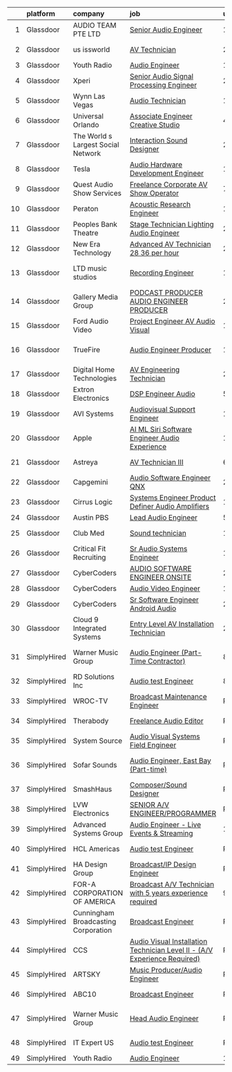 

|    | platform    | company                             | job                                                                                                                                                                                                                                                                                                                                                                                                                                                                                                                                                                                                                                                                                                                                                                                                                                                                                                                                                                                                                                                                                                                                                                                                                                                                                                                                                                                                                                                                                                                            | update_time   | location                  |
|---:|:------------|:------------------------------------|:-------------------------------------------------------------------------------------------------------------------------------------------------------------------------------------------------------------------------------------------------------------------------------------------------------------------------------------------------------------------------------------------------------------------------------------------------------------------------------------------------------------------------------------------------------------------------------------------------------------------------------------------------------------------------------------------------------------------------------------------------------------------------------------------------------------------------------------------------------------------------------------------------------------------------------------------------------------------------------------------------------------------------------------------------------------------------------------------------------------------------------------------------------------------------------------------------------------------------------------------------------------------------------------------------------------------------------------------------------------------------------------------------------------------------------------------------------------------------------------------------------------------------------|:--------------|:--------------------------|
|  1 | Glassdoor   | AUDIO TEAM PTE  LTD                 | [Senior Audio Engineer](https://www.glassdoor.com/partner/jobListing.htm?pos=121&ao=1136043&s=58&guid=0000018123342f47a5de1d0d47a2de72&src=GD_JOB_AD&t=SR&vt=w&cs=1_1cbb6cc7&cb=1654153031832&jobListingId=1007905028739&jrtk=3-0-1g4hj8br8r0h4801-1g4hj8brm2hse000-d1b8b679ad8cc3c0-)                                                                                                                                                                                                                                                                                                                                                                                                                                                                                                                                                                                                                                                                                                                                                                                                                                                                                                                                                                                                                                                                                                                                                                                                                                         | 1d            | Marina, CA                |
|  2 | Glassdoor   | us issworld                         | [AV Technician](https://www.glassdoor.com/partner/jobListing.htm?pos=122&ao=1136043&s=58&guid=0000018123342f47a5de1d0d47a2de72&src=GD_JOB_AD&t=SR&vt=w&cs=1_480522b7&cb=1654153031832&jobListingId=1007910486685&jrtk=3-0-1g4hj8br8r0h4801-1g4hj8brm2hse000-0961f508603395a5-)                                                                                                                                                                                                                                                                                                                                                                                                                                                                                                                                                                                                                                                                                                                                                                                                                                                                                                                                                                                                                                                                                                                                                                                                                                                 | 24h           | Indianapolis, IN          |
|  3 | Glassdoor   | Youth Radio                         | [Audio Engineer](https://www.glassdoor.com/partner/jobListing.htm?pos=117&ao=1136043&s=58&guid=0000018123342f47a5de1d0d47a2de72&src=GD_JOB_AD&t=SR&vt=w&cs=1_7b18874f&cb=1654153031831&jobListingId=1007880918028&jrtk=3-0-1g4hj8br8r0h4801-1g4hj8brm2hse000-e9ff23478aabf078-)                                                                                                                                                                                                                                                                                                                                                                                                                                                                                                                                                                                                                                                                                                                                                                                                                                                                                                                                                                                                                                                                                                                                                                                                                                                | 12d           | Remote                    |
|  4 | Glassdoor   | Xperi                               | [Senior Audio Signal Processing Engineer](https://www.glassdoor.com/partner/jobListing.htm?pos=118&ao=1136043&s=58&guid=0000018123342f47a5de1d0d47a2de72&src=GD_JOB_AD&t=SR&vt=w&cs=1_bdcd3de1&cb=1654153031831&jobListingId=1007910119959&jrtk=3-0-1g4hj8br8r0h4801-1g4hj8brm2hse000-733681d2535cc6b9-)                                                                                                                                                                                                                                                                                                                                                                                                                                                                                                                                                                                                                                                                                                                                                                                                                                                                                                                                                                                                                                                                                                                                                                                                                       | 24h           | Remote                    |
|  5 | Glassdoor   | Wynn Las Vegas                      | [Audio Technician](https://www.glassdoor.com/partner/jobListing.htm?pos=120&ao=1136043&s=58&guid=0000018123342f47a5de1d0d47a2de72&src=GD_JOB_AD&t=SR&vt=w&cs=1_9315526f&cb=1654153031832&jobListingId=1007907477724&jrtk=3-0-1g4hj8br8r0h4801-1g4hj8brm2hse000-25378e207cb76b10-)                                                                                                                                                                                                                                                                                                                                                                                                                                                                                                                                                                                                                                                                                                                                                                                                                                                                                                                                                                                                                                                                                                                                                                                                                                              | 1d            | Las Vegas, NV             |
|  6 | Glassdoor   | Universal Orlando                   | [Associate Engineer   Creative Studio](https://www.glassdoor.com/partner/jobListing.htm?pos=106&ao=1110586&s=58&guid=0000018123342f47a5de1d0d47a2de72&src=GD_JOB_AD&t=SR&vt=w&cs=1_66bdfb32&cb=1654153031830&jobListingId=1007899977699&cpc=FDA93C03AE7AED37&jrtk=3-0-1g4hj8br8r0h4801-1g4hj8brm2hse000-9386fe147e562ac0--6NYlbfkN0A8dBNt2Xi2s2VyZMdbOlonzlm4bxv48OGaZczYzhjJpiI6hl9onzam_9bPu8THeLHS33lgPoROiyCr0sLvkOo2_zIfEMQs3_bzZAVJ2caXUagWSAbvpD1i5gINFSWYLh2LbIK_4Ta77BE703muU_DhBKIUFNm_tZjH0-JIngZpflDTz4B7SS6ptZ_2OWPLIeDz2DTQxsFjYSJr3VV1b0Xk6EDK3hHfpysKT84sSgTXV1wNyzJN3cKd5MDvyPDzqt9gwNtPEM2hBgUPgRTInpn6IPWCkUB933raWhUx8nivZRFVLlhLTcc780hf2G48spGRP9c9D3JmgABPCbWbDzbhom1AtkZXV3CfgJ1AzLw-Tvz66ifQfygnWDwvBnVg22D1lJyj58zXjrV-iCyvQw1sIb7lSg2OgVIq4FFV3_53bKYH6Rhi9eBCS0hgYJ7NHvax25KULRfSDV9CfSyXtgviHwJ5OAgSNrs0Q5Cm-l-5ZKhQ90Q8rs_-7bas2YFny-AggEFjyXk6cjTuSOyFRBgFZxb4K2iaQ5dWtVPP1zecBpy78Er5Vs01km-9KVyGs84yB0ZIn2rw10NkuDep_K21lT65orFwyL1h5SUbTC2r9rdsjQiNLbCk1wLGz8wYufD3Ch0zxYDyQPYkDCNdjI6_V9rtrrchjhe0SKF_PboD9Yj-EmTu7JdjGeU8G3o9FSrToPEevClafxDa6QfG_NCoR9rjwoSZKkpGGLO1UtEFLaNaYZnrTuCuAzNe4Z_h81MQUA_-DbxXmpT4Bd9DV8kdqLIjz-ty5cSIr-6VnE8qn6M3pee3PGEZud9jFd6dN6awq0f-V8R9yYxjR8B3WufaqUyYLmDa8FNzKwPmxSfP0Pwb4x4OjnmRCLyHag5akY47G-vJW8yoH5IL-x10nwruZduIpem1b8vHfKm07kFg-idsz93o9VS7CMuE_B4sEbwrNAQxjEt-lXWQGQYYCsXZR35JCrai8CFdBdyMUmDIFB4zJJhHHAaZ-ovL25Fj87q4HpnmGxLCkkivZxPffyQImi-oUMksFQD1MWWU3xR6n1We8iZqozQarQ7ZsSwUL8ROLEbJcyrjHzyJ-R-RKKTTLPNWk_1d_5WdMYE-U3BnHtIFlEs_BRtj)     | 4d            | Orlando, FL               |
|  7 | Glassdoor   | The World s Largest Social Network  | [Interaction Sound Designer](https://www.glassdoor.com/partner/jobListing.htm?pos=112&ao=1110586&s=58&guid=0000018123342f47a5de1d0d47a2de72&src=GD_JOB_AD&t=SR&vt=w&ea=1&cs=1_1b7e9495&cb=1654153031831&jobListingId=1007911529151&cpc=56C4EA4A1A191A49&jrtk=3-0-1g4hj8br8r0h4801-1g4hj8brm2hse000-a5b61b551e7436af--6NYlbfkN0DSgjPPcnEdvoK3uuxfISLALE6pB1FR7YSHOr_tSg5_QGIhoz_2VqUepdcKLBLI_zQkzuRes7H2uQreRh1cPeDxbF_-fQoq7-bmV5-D5kaLTblpuV-yaJWDVTkMpSEpND-VRvUqaMisZ2me1OStFLCPAWUobTqimA5zjhky-4GdgwNzNGjjS4on2e9-e15oj42jSd13XaCfGokaWIjhfM20tu3QpsEcGzqDUgdh8ByOKL01CLzllDcy9aO4ybgCiEwpsLge2iXSgCWxihUts97DEKwSbmaEmp98V0NAimAfQ0MEZoQcnWfC1tKQdNKkRqbtuD-qbZddUA3kotILqV-drcz262aBcjVu6nCoYHVOgXABkU6_rTn8Wvuz4QrzNTX08tz8IsaiPh8G6G92D7hJgJfuommYDKV5pujZT0r-oRhPOIbpAfZdIe11s8-91Yo4I2RB15DlYNALr5NjWCjA2WKgvEw9sqDQSd0n_jP2flovAZI2cw23uFmo0eBWTs9HqqxTIrN-v_P1A-rQzJseaPuJTn4AP0dZJ5nVUjWdbGSsy6NjuLBQgCrV6Ea28qQi1DTXDiZTpf1Xj7dNjaGNoA10RCdSA-0%3D)                                                                                                                                                                                                                                                                                                                                                                                                                                                                                                                                                            | 24h           | New York, NY              |
|  8 | Glassdoor   | Tesla                               | [Audio Hardware Development Engineer](https://www.glassdoor.com/partner/jobListing.htm?pos=127&ao=1136043&s=58&guid=0000018123342f47a5de1d0d47a2de72&src=GD_JOB_AD&t=SR&vt=w&cs=1_6c6411d0&cb=1654153031832&jobListingId=1007877110925&jrtk=3-0-1g4hj8br8r0h4801-1g4hj8brm2hse000-a2ab6bac043f3371-)                                                                                                                                                                                                                                                                                                                                                                                                                                                                                                                                                                                                                                                                                                                                                                                                                                                                                                                                                                                                                                                                                                                                                                                                                           | 13d           | Palo Alto, CA             |
|  9 | Glassdoor   | Quest Audio Show Services           | [Freelance Corporate AV Show Operator](https://www.glassdoor.com/partner/jobListing.htm?pos=129&ao=1136043&s=58&guid=0000018123342f47a5de1d0d47a2de72&src=GD_JOB_AD&t=SR&vt=w&ea=1&cs=1_a699ea95&cb=1654153031832&jobListingId=1007892530774&jrtk=3-0-1g4hj8br8r0h4801-1g4hj8brm2hse000-17f48b637dbf48b5-)                                                                                                                                                                                                                                                                                                                                                                                                                                                                                                                                                                                                                                                                                                                                                                                                                                                                                                                                                                                                                                                                                                                                                                                                                     | 7d            | Orlando, FL               |
| 10 | Glassdoor   | Peraton                             | [Acoustic Research Engineer](https://www.glassdoor.com/partner/jobListing.htm?pos=108&ao=1110586&s=58&guid=0000018123342f47a5de1d0d47a2de72&src=GD_JOB_AD&t=SR&vt=w&cs=1_6832f8d7&cb=1654153031830&jobListingId=1007881751566&cpc=26740BCDE5E48596&jrtk=3-0-1g4hj8br8r0h4801-1g4hj8brm2hse000-93640ea085761e70--6NYlbfkN0Cx7R8OmodZU4Ze4hnUhR0Myw3_voyDLMHXumN7ynSuTrXceT3foN28OOGtcbbQ_76zhqZyhYa7pEo0kT6JqjNGp6JbtTZaTLKCZwEZBTZGKWDdcNR5l-5PjngxXsxD8sh-oB1L3-fgx6lyvxyTPj_jdTdz-0hS-KZWQFmb0luZhDDk_Ug42qWguytJ_30k9PnCAUfKyWXGa38vkoB4OZMWamd8RNG8B3gVMG5MsiLc5Ih3KwJAgwpVLia2NT3I7A294LjzTmX54qR9Thae-4QIFiqPTlQmgHduHL3Cr42fdek5DOYo0DxTwK5jZG0mlWQswYX1zfaBBDHkulKDX6ZIGe1rUfWKoiQEixzEdFBva6Lle6ixqLrEDZyFTNjzlei9IHw19XTK0uGpnDNfipE4FTuOqsLgdLVyj0k6ANzwPpsdp09CDAwuNRU0GpEEgp8isIz3mzJqob98LXnxlYjQBlfrvNDB_3j03GFPa5ub_rAKoziGIBaN8VDVpjQ1ypCl_yJcD5wmMo5ltlmwWDpqVxwXifQ71eqOU7bf3WA3vqgTBwNIVQ61Tf_Ml5p272q7EZv0ulPSyFFEbGuSlM5ZUHAuu4lnQMRTcmV5cn4vHwMqhMn6AR9x0rNM8a06A7KbmP-WmiSAxus5UwfLA_JsIkeTlpF5jiIFNYT6J-FCmUJW9DrBlx9RFPuQ6DlZPA7LPnnVBzrgWKL43WEiIZiHIajoGOVndwvZk2XMbrzfWPKKZuYpNIzBlXxSXzQe41PXbYWym7ogelRj6NbuKMof9AUhays187W1ZLvpEXNyjPJWOuQTDWoanWClCwbrCUesQrp6xhEV81rZW97lkW8KuJK2wygXIbfF4wKZxK32ogCu494xfDPWSemQbv-ZvZqpdS4vdQzzVtFmVfqlPEX8WI8bh7cnr6IwSeMpYyA7Zf8UCk6ElwsXhy7mvkY9wDm9aIMq5JHlJfz4YpXwkXo0Zen6B3D5NYXAuiDirEolnCX3RWAzFH_8q6NrQU6dwGc-89hrQTw4wyXrytydIrs3iIyvKy4WBd2Vv7kbzdFXztWvIfEAQNE4jzS3-l6irNyZN_X9du_sUuYsm0gDO9zrGiy6DZ3mMwkGaTFa3812Hg94EPE-UbBmlulV3VJqFdA%3D) | 11d           | Bethesda, MD              |
| 11 | Glassdoor   | Peoples Bank Theatre                | [Stage Technician  Lighting Audio Engineer ](https://www.glassdoor.com/partner/jobListing.htm?pos=101&ao=1110586&s=58&guid=0000018123342f47a5de1d0d47a2de72&src=GD_JOB_AD&t=SR&vt=w&ea=1&cs=1_7e7bded6&cb=1654153031829&jobListingId=1007910447662&cpc=4A4F3732B778070B&jrtk=3-0-1g4hj8br8r0h4801-1g4hj8brm2hse000-ce1fd52e53dde5df--6NYlbfkN0DWtRa9NJfjQIs4MWRRqD4F41esfMsK79cV24t80VXfzWoIWo7wDhVm03cR3YcVy58OIkeb87xLgDgaNaG-FnNwuYNsGloxce9L3G08gscyUOa5y3PI-YG7Caf2tMeqWLROJIqO50256oeTdwcAtd4xGraUwv3_S581zTmTcRQFZNeNJShgtod0nlwk_w4jzU6y3_0TfYWKa3xM4rsYj-SeM-U6zALd7BUpa6TuKe8syjjA2oRxEW9G4IVZ0Fa475PiiVwEgkDGsHhxsR7oENIQ41Yq8sYRS9zmpaXM0mt3ZgJiiVfz3hkqKdYJbsLxwWTkLGdf8tbtyHDN6aKTFx229A1tchGGAS4OYlFwT30mn_E4qo9tRmcjXXlsT8wd6YRwtQhD-VQnVO2CU2cyKTVZAkD1_h3obY6ShArS7WIE3Xtu2dOx1LzXWWSgf9J29l3NdsK1l85y1G-2ZIuglshrhnieP4Q-_rAavo1cqkp0BrcGy-3eqgKv4uCbJcmSViVd-fgNe01tOA%3D%3D)                                                                                                                                                                                                                                                                                                                                                                                                                                                                                                                                                                                                                              | 24h           | Marietta, OH              |
| 12 | Glassdoor   | New Era Technology                  | [Advanced AV Technician  28    36 per hour](https://www.glassdoor.com/partner/jobListing.htm?pos=111&ao=1110586&s=58&guid=0000018123342f47a5de1d0d47a2de72&src=GD_JOB_AD&t=SR&vt=w&cs=1_afda43f3&cb=1654153031831&jobListingId=1007910083783&cpc=FB7E4A1762AE5BEC&jrtk=3-0-1g4hj8br8r0h4801-1g4hj8brm2hse000-e3b1339727ad8a11--6NYlbfkN0AfJG_xRG53mg9dqGX-4VxTWJDceace7w4jwCqXHg4RLhP8YKpBAAOY2lKQH1t5-vA5Om3L_GszT-gnT9238GFgNillHBudaSMZA6jaw_4Odvj5KS3b3vHXaFYh1GDbAkgTtQBuswef2KiGvRXhOPA3xSraVK4p19T-P69bmlT_D-AQ93QDHIqNo21SEy0FlvHufJhc1l97lM7iT4gwCjlm-VogG7fNEPxXpjNUNdNkcS4NcApVqS6ssZztNaRaB57B8wYFC_mdK0tQdPKgrMjEN37YAMTMEIaYtVmufa4l4U6yKHceA_QBuqxoXZkVVtEHTT5w9BCoHfD7T3Td0QFJ9w5J2i_gMc53PRKGF0hazz7RgsHR5S6rx4z6FH76XXa1iVXwnf1eoh51OcRyiGkFO-LWkKoe0zqSasT4gx0YxzSlz-BMg__-_qSKncd_Lgx9-aGJid89oUrKV8MNRxFeoPrgn16dz_c%3D)                                                                                                                                                                                                                                                                                                                                                                                                                                                                                                                                                                                                                                                                                  | 24h           | Indianapolis, IN          |
| 13 | Glassdoor   | LTD music studios                   | [Recording Engineer](https://www.glassdoor.com/partner/jobListing.htm?pos=130&ao=1136043&s=58&guid=0000018123342f47a5de1d0d47a2de72&src=GD_JOB_AD&t=SR&vt=w&ea=1&cs=1_176433af&cb=1654153031832&jobListingId=1007906265796&jrtk=3-0-1g4hj8br8r0h4801-1g4hj8brm2hse000-e38009bc5f5a7d6d-)                                                                                                                                                                                                                                                                                                                                                                                                                                                                                                                                                                                                                                                                                                                                                                                                                                                                                                                                                                                                                                                                                                                                                                                                                                       | 1d            | Fort Lauderdale, FL       |
| 14 | Glassdoor   | Gallery Media Group                 | [PODCAST PRODUCER  AUDIO ENGINEER PRODUCER](https://www.glassdoor.com/partner/jobListing.htm?pos=119&ao=1136043&s=58&guid=0000018123342f47a5de1d0d47a2de72&src=GD_JOB_AD&t=SR&vt=w&cs=1_e6291d9b&cb=1654153031831&jobListingId=1007911353492&jrtk=3-0-1g4hj8br8r0h4801-1g4hj8brm2hse000-d87f29e16253db7e-)                                                                                                                                                                                                                                                                                                                                                                                                                                                                                                                                                                                                                                                                                                                                                                                                                                                                                                                                                                                                                                                                                                                                                                                                                     | 24h           | New York State            |
| 15 | Glassdoor   | Ford Audio Video                    | [Project Engineer  AV Audio Visual ](https://www.glassdoor.com/partner/jobListing.htm?pos=110&ao=1110586&s=58&guid=0000018123342f47a5de1d0d47a2de72&src=GD_JOB_AD&t=SR&vt=w&ea=1&cs=1_445c19e8&cb=1654153031831&jobListingId=1007876728394&cpc=AC285F3A3ECA6BB0&jrtk=3-0-1g4hj8br8r0h4801-1g4hj8brm2hse000-8234b156b58005c0--6NYlbfkN0D5Qh5ztHRJazBopTDU4c15ovZ4yuEHLDrRszDAd4mXZRsr2aoL_6kyvfTn-LJU51p5h9vkvgd3wPlMmNxC1NbaREWZ7C8l7iKcJbnegxQcplr7d0ZkdjEzG7mrykhVFTR0x4NE0LuTE9BMGbDh_ABN2fTSjyjrj0UbbQUum-S8iY-cWy8BRS8ZXTJ4gUBLIsWQCA8MRJFlvWo2WwF6sjialPIgmvTu2JuQcMDMWi0kOZKXHKFp7PT9xP8t35N51gv0z4GcQH_vNBGun1rY0_UiQyNo1eEey7hyfyT60LoozHeJ-aWQWbKTLjw10OwbY9qSB-w9S2GA5fmoGvAkp7xhaJIWyFL3UAifOTTlfebKlfDDkeZpYWG1QnoqMqypI-38I3aBbXcko-2kaJ10Vz6KuhD6dIsOvPnPfgO4n6L1hZ5n-KYtv3jbcGvTQLbcLX67O7qdUeDGlDsVqX_uwXUVMHgzhQr8eFSB0Qbiap45U_FTWJHDeMhVSHPn6zW7yECfGXUyTRXh_Q%3D%3D)                                                                                                                                                                                                                                                                                                                                                                                                                                                                                                                                                                                                                                      | 13d           | Salt Lake City, UT        |
| 16 | Glassdoor   | TrueFire                            | [Audio Engineer   Producer](https://www.glassdoor.com/partner/jobListing.htm?pos=103&ao=1110586&s=58&guid=0000018123342f47a5de1d0d47a2de72&src=GD_JOB_AD&t=SR&vt=w&ea=1&cs=1_73243b83&cb=1654153031830&jobListingId=1007877124851&cpc=F929909D2225707A&jrtk=3-0-1g4hj8br8r0h4801-1g4hj8brm2hse000-dd6baceaa9ff30d2--6NYlbfkN0DnDYElm6qDpc4q9hT2jTxtv0KA4OPJ75GJ_kK5dR2pNlD4JRL0Z8rxf7QkGB4j65getsX_9KF1EeGXN3p5rKbwQxdBJ8kMRPtlepVslATi4wnJLeeD0CokNyI6cDj5EhYBqAtGR14xFn_4AGons1i5dFxBHMDW4wgpSts2CIi_WZenY4qz9Id4N2zQ390kHs5SzCBssSNUQCHefAM43rPZNbhbJpyqYSEgKdBgvqLlnEl2SBxxKYUfT5q1v-H_VgdwI4DW6S98ZqixslMTiukOd3AW1jhYWB3bK0Mwuj77a040M9BD2hPeUnP6GM-3GnVkB_95P448-2VBfKims5qQ65Vglz6hOgVVu2UW07h3CP9SruOAjxvl1SlLeVMJRe9x6FtY9SyukZWDlYXU0wgtJ6Ox5yKGc78OaJIsStd2kTXsamCnunZNS1Xt70Xj5NiebzAKcsKWYM0sKjsEUu-NSXP0aqO_DFV_C4YjOOlvMlkvFAfradJ2IQGs91qGP91XVYx6ud_GPQ%3D%3D)                                                                                                                                                                                                                                                                                                                                                                                                                                                                                                                                                                                                                                               | 13d           | Saint Petersburg, FL      |
| 17 | Glassdoor   | Digital Home Technologies           | [AV Engineering Technician](https://www.glassdoor.com/partner/jobListing.htm?pos=107&ao=1110586&s=58&guid=0000018123342f47a5de1d0d47a2de72&src=GD_JOB_AD&t=SR&vt=w&ea=1&cs=1_6dea8f3e&cb=1654153031830&jobListingId=1007902975275&cpc=FF950A86FEA5DF54&jrtk=3-0-1g4hj8br8r0h4801-1g4hj8brm2hse000-ca1c755aef5be301--6NYlbfkN0BfOaXSzPIQXrzhIQ40QbnqekAP_mWvs2ORA1-vJ5qQOpt-RGqbghWZcJEBZjOWK2k1DtR0L4W6TLyKBdTMD_ksz9RmQS5OJtUsP-Rs6QfvqmtYN3xB4epf5H-Y44eWi6Hp5ojjK7pBOI0BBrWN--XOK4cdEkUq0mg76a0kHMRCM9PZB2fm1Ju6DKURaTUkqbVRANFIJtTkZonpzWQD-S-lrxlowK6LTny-3euHXNZ-5OJuMoBbZMgd3j8Xw0MWi3L2TYvnB3YtbNK9w8Q6lWhNneWzosUPcycxsoskdY8UsgD2NYi_KuFQy0Hx_UTfAT-uj7D4rdFlTnHlMOe7RZHx2ZNRZD9SRx_07zrpXHLIDBIWxLMQ-cyweim3QIW6i1PdCNaJkkjT2FQhat1uHB3m8I1r0VwMttXnGH634hEq-Y8V33YNZUj3WvnAxx8Php2O3HCEPHC59ZXlDOTMBZ8U0QhILkBt5YrUn7JC3JS49EYFbSRp164eKnFN8UCuUG83J6QPiudNCA%3D%3D)                                                                                                                                                                                                                                                                                                                                                                                                                                                                                                                                                                                                                                               | 2d            | Palatine, IL              |
| 18 | Glassdoor   | Extron Electronics                  | [DSP Engineer Audio](https://www.glassdoor.com/partner/jobListing.htm?pos=102&ao=1110586&s=58&guid=0000018123342f47a5de1d0d47a2de72&src=GD_JOB_AD&t=SR&vt=w&ea=1&cs=1_42e89fb7&cb=1654153031830&jobListingId=1007899238171&cpc=10100C7693495614&jrtk=3-0-1g4hj8br8r0h4801-1g4hj8brm2hse000-f0c754ab5f5c5070--6NYlbfkN0AUt3IldPz8DMSeZn7LXGlOreNDrQisOFkBzwbGjNUStI-bJBUAqZQN2ZPM2Z8dMpYjKF2QVofuq8u5A5cZSAXFRJgP1-65yVK7_9tahYn36OmLyBxCIjPDvHha7sDCBXpJEEpmI8svsWX9hoMiyfcMs_cdswOir2riYlDBiL-rTyoLumCfzb8f3DWDv7OAOG-g-UOVcPNbYG_p5kBIgmw0yqhHCsPii2mZPDqHAMkz2KN008Qc6Fry6jksvsknS2de3xLuSQBlfcyyGixayEcJgKc-UNExaQy4SmAbhSxVHOXqdOyJcxv6B1e-9wuofh6FEdMpSd90eY_Zx9YWQIPKVDKn436CvsureBNDK6veOMvTf8LQ-9GGjq09JKUdA2Bv93X9bPumhs1r_kPnE0LTDSqzhBaXNBtwtI3Iz_KWFp6fcRLghERELXd9Nhf1HedQgdSqiSMIPuZKG41NDbSBh9u8eH8oFewWplehRT0LaL2zSrzsDME2au1QFcg0veUuF4CtY5SsZA%3D%3D)                                                                                                                                                                                                                                                                                                                                                                                                                                                                                                                                                                                                                                                      | 5d            | Raleigh, NC               |
| 19 | Glassdoor   | AVI Systems                         | [Audiovisual Support Engineer](https://www.glassdoor.com/partner/jobListing.htm?pos=123&ao=1136043&s=58&guid=0000018123342f47a5de1d0d47a2de72&src=GD_JOB_AD&t=SR&vt=w&cs=1_f7816926&cb=1654153031832&jobListingId=1007906359892&jrtk=3-0-1g4hj8br8r0h4801-1g4hj8brm2hse000-5b7b8a4d2e1e548a-)                                                                                                                                                                                                                                                                                                                                                                                                                                                                                                                                                                                                                                                                                                                                                                                                                                                                                                                                                                                                                                                                                                                                                                                                                                  | 1d            | Remote                    |
| 20 | Glassdoor   | Apple                               | [AI ML   Siri Software Engineer  Audio Experience](https://www.glassdoor.com/partner/jobListing.htm?pos=109&ao=1110586&s=58&guid=0000018123342f47a5de1d0d47a2de72&src=GD_JOB_AD&t=SR&vt=w&cs=1_af0dd3ff&cb=1654153031830&jobListingId=1007881227062&cpc=32EE424DE2B657EB&jrtk=3-0-1g4hj8br8r0h4801-1g4hj8brm2hse000-bd2e2ab3fb80d8a1--6NYlbfkN0BvKrLyj5gPmtZO9T8euul8TCxuuKNOtzRJOomxnwSEodTz2Bc-sPZl1dBMH13w-jPqxT5Q2luIamkUFLcbuINt1ETNzQwIeIEOOdTpDQl79u1Jg3WvVu4-d2YCsOx41cRCk6f55A5M8NFJppuwP_9wJNUlucr3Q7w6DSlSc4Pfdbn2bRmp2wbDi93R2TdAti6zNaeeNCdlMcRf8FQb2cT-rt_ebW41zpB8pd3HH2xIydW8n4Eoa91zajHy1AYdhnrS4JOf24iFi2_WtiP-lyjRkJTElt4JPw0nZ3u4-S2dkRiZD0peIwcDYtzaN2cFDVH3ezdR4Na6G49CFP4N11hUhneaFfeZ20Jk0AABh4SKFm9JvqpO6LpFdcDtWB3lA4UuswK0QapNT4gwu0XrwGz805miBjMD4td9pE8bXFoJI1tq7f6yD0n2JZYXBf-GcK4vwqqpNQX7hkSl5W-fqb0koUFgGr3jCQy_Ajxg9FfP1NIAxQgKZ3oGm7vZUg0hCbJdWpOJB3gv82SZk7wfvYRtiEl5cGE4QtUhtBvqaSC3SIUwfzVwPiZs3pj0JKTMW5KD3vtL_QNTTtZpCE_WEQxpWbq-TEEKfRXxU48NkgvKECv5xHWEs-1-P2ZiSwmzIIxTRw3sp2gZ8R_BJRC7tZn94Ig10sfkXkDjuaIzBvi7w05eTKLlUZ_uBnkVtDkzOdV0YgW50ZG5tg3g6vWlQbd7-Fw-jVSAE-E24SME7nwsbxgNYY5o5nr8AaMc9VS50OPESoQFnU6TCNCDDR38gmTogF6Tp162Ec1V2hCtK06qfpK5ttQl3865ZNM4cKA_ZmRn2Go4ble3J5Sf1YrGTMpxzGIMiryKwM6RX01N7CCCAmp0zKewrKAb8mERuyq-Z00a2KwP3-TSbjjBbIebmZByWTKisFE0kY7gJZhsmcHeKbKoGuqEj8ZBNqiAtKzcldGCfcFjOsZ1eg%3D%3D)                                                                                                                                                             | 11d           | Seattle, WA               |
| 21 | Glassdoor   | Astreya                             | [AV Technician III](https://www.glassdoor.com/partner/jobListing.htm?pos=105&ao=1110586&s=58&guid=0000018123342f47a5de1d0d47a2de72&src=GD_JOB_AD&t=SR&vt=w&cs=1_a6679549&cb=1654153031830&jobListingId=1007896669776&cpc=A47415DDCBEBC78E&jrtk=3-0-1g4hj8br8r0h4801-1g4hj8brm2hse000-c52cf5983e6cf321--6NYlbfkN0DzjjkR96VRVgqXxFjgOfQELqd_1fMsUbAVT_-mHoKYhZ9_EillxVXXCzt1h3nst0xPs7CqEISRJhD8XjrduWNkrHmsOz7aSVBcVpxgGOEk-8Pe33aAOMI8vD0Auhves3ZJH_DDdWNS0EPLYlwCghRMXHE_FIdAr-FIQHoWBoz57kEI7yEYRFOqtXu5WbmC7uILrxy2AYkCvSIYHanGXMqnpNjmrEaopyy6pF3d-bLn4TQ18QAvA0kNqezflbwCCSzb6YXIL9I_SyQFVp28-IJm9OxIGvMP-36B4e_plVKW6H1Ys9LvtFMoPHG_FA7qKcvtHSrVXOhkjeoCz2PeQ7szJW70sZRGa2J18DVc4OvtFv2jfKiQ8TJF-ztKLkZ3PBFTlhpx79I9zr2LIEtbwxxOr1EMZefEPj8twC5QuvYl5Lf5TY4CCKHRpWwp8oLgn7R08n-1Rs1_Oac2FOGm_wzMwS7LFsiWbnJFyPbQdaY6qPXeUhzpsJhmgvIxjZdJxdXD9VTgsKBq10uo9xu4dd7m4cJsP-d-01Y%3D)                                                                                                                                                                                                                                                                                                                                                                                                                                                                                                                                                                                                                                          | 6d            | New York, NY              |
| 22 | Glassdoor   | Capgemini                           | [Audio Software Engineer  QNX ](https://www.glassdoor.com/partner/jobListing.htm?pos=126&ao=1136043&s=58&guid=0000018123342f47a5de1d0d47a2de72&src=GD_JOB_AD&t=SR&vt=w&cs=1_cea90fe6&cb=1654153031832&jobListingId=1007910249354&jrtk=3-0-1g4hj8br8r0h4801-1g4hj8brm2hse000-5c1117a12605e229-)                                                                                                                                                                                                                                                                                                                                                                                                                                                                                                                                                                                                                                                                                                                                                                                                                                                                                                                                                                                                                                                                                                                                                                                                                                 | 24h           | Detroit, MI               |
| 23 | Glassdoor   | Cirrus Logic                        | [Systems Engineer Product Definer   Audio Amplifiers](https://www.glassdoor.com/partner/jobListing.htm?pos=124&ao=1136043&s=58&guid=0000018123342f47a5de1d0d47a2de72&src=GD_JOB_AD&t=SR&vt=w&cs=1_85449f56&cb=1654153031832&jobListingId=1007905802512&jrtk=3-0-1g4hj8br8r0h4801-1g4hj8brm2hse000-28607d4c907311a4-)                                                                                                                                                                                                                                                                                                                                                                                                                                                                                                                                                                                                                                                                                                                                                                                                                                                                                                                                                                                                                                                                                                                                                                                                           | 1d            | Remote                    |
| 24 | Glassdoor   | Austin PBS                          | [Lead Audio Engineer](https://www.glassdoor.com/partner/jobListing.htm?pos=125&ao=1136043&s=58&guid=0000018123342f47a5de1d0d47a2de72&src=GD_JOB_AD&t=SR&vt=w&ea=1&cs=1_8c91179c&cb=1654153031832&jobListingId=1007898510992&jrtk=3-0-1g4hj8br8r0h4801-1g4hj8brm2hse000-23f41f024ab94e6f-)                                                                                                                                                                                                                                                                                                                                                                                                                                                                                                                                                                                                                                                                                                                                                                                                                                                                                                                                                                                                                                                                                                                                                                                                                                      | 5d            | Austin, TX                |
| 25 | Glassdoor   | Club Med                            | [Sound technician](https://www.glassdoor.com/partner/jobListing.htm?pos=128&ao=1136043&s=58&guid=0000018123342f47a5de1d0d47a2de72&src=GD_JOB_AD&t=SR&vt=w&cs=1_8a760fc0&cb=1654153031832&jobListingId=1007907162302&jrtk=3-0-1g4hj8br8r0h4801-1g4hj8brm2hse000-9b8368b62769dc5b-)                                                                                                                                                                                                                                                                                                                                                                                                                                                                                                                                                                                                                                                                                                                                                                                                                                                                                                                                                                                                                                                                                                                                                                                                                                              | 1d            | Port Saint Lucie, FL      |
| 26 | Glassdoor   | Critical Fit Recruiting             | [Sr  Audio Systems Engineer](https://www.glassdoor.com/partner/jobListing.htm?pos=104&ao=1110586&s=58&guid=0000018123342f47a5de1d0d47a2de72&src=GD_JOB_AD&t=SR&vt=w&ea=1&cs=1_bf49b023&cb=1654153031830&jobListingId=1007879983881&cpc=AE9F6614D4EC1B58&jrtk=3-0-1g4hj8br8r0h4801-1g4hj8brm2hse000-5d8cb2f2de69b294--6NYlbfkN0C9Fdtg_1S3IwqU-yFknUw-_015l4k0oaTAcwwellva3SWzOb44nVL9o56Rn4y04rbOwLgJ13wYzSzWR6e8epD_xp4t4snyimcczLaRIeuPdo7ZvGeEeCcRcDmjHZ6NQ72rFHAiZnr6-GZMQyJFmSQ0Mx5JQRXs-AHMpX3YWWJq-JxDwE-zu2YBtJFjGkT9xJd9RBNgFQvFWuq18teopFXvlTytX3P4ZBR_sH3EsWJsuoutFoYLnH9mO3EGfQBH46L9nbII8CKSpmNkYgMmuCIrxzEMcVHu0VMI3qKE_9xH-QfcuaE5THC15ALVkz6mIK3CnNGI7bF0ZDQTXALWJUCa9SJoVYofa_eH6H0sKTj3cu7AC2MKy9wT_9IMCTzpvllGeINrJgq2h9zQ8h2p-mdGetjkMq6wo0nzkaZz6N1WDdytCxupLuiaVv33bJ0l7uKfeAsbe84AvaF4_Vpn0twPhKFl9tA6At0YXKHDkQT-uOzOwLHMEfBkciIyk_KpdcnlkmO2BRoa1Q%3D%3D)                                                                                                                                                                                                                                                                                                                                                                                                                                                                                                                                                                                                                                              | 12d           | Schaumburg, IL            |
| 27 | Glassdoor   | CyberCoders                         | [AUDIO SOFTWARE ENGINEER   ONSITE](https://www.glassdoor.com/partner/jobListing.htm?pos=114&ao=1110586&s=58&guid=0000018123342f47a5de1d0d47a2de72&src=GD_JOB_AD&t=SR&vt=w&ea=1&cs=1_b26c8c9a&cb=1654153031831&jobListingId=1007903544339&cpc=47CFDC01B3F81FAC&jrtk=3-0-1g4hj8br8r0h4801-1g4hj8brm2hse000-bce01d42777480b8--6NYlbfkN0CpFJQzrgRR8WqXWK1qKKEqALWJw739KlKqr2H-MSI4eoBlI4EFrmor2FYZMP3muM3zZ2ygH9Lidxv_TN8eksFojPJOXi6PGFbqUcAjTT5af8p2K7_M4inBbTAZf_1msTK0SzIAwECTKo657y9yZPzCjz2VKahclbiGerR_SEkC6qIuMiVAtjJcEM7YGheaYUVYdY-GWLPxcyFYWL6p0zoXvEbwV0R8x-W7ZDUwgHCmvVxMXMu3HtDuQm-A3_rvQ054BKb_jk6RdwZNhwzUT9PDgIx5BE4OhpaXnfD-4D1XPmR4feR7yO7HGgz5fLVjpHmWDVCghxS4ar45F8PPrvwslYWLJhIDeWjLIswfiG-g16imZbyVoKiD-K8JuXT7MgZU-hfTcVbncFiVhyieOIWbHGNIcVSoh5TxZaMsIUdfNeSd8w7Gw9MSrJsfcyqmHhXMGdAqnreuBRtbH7vEdnbPk_mnrk4vohtbuOMVKQl9AdSwBSrz_-xYv7H7RA2xBNKu6oT58RBtwL34LIu0f_qcRPD2M5MFTskDlpEeV6obRbUK3IZJQREBeVEv-dOQuTdvrFpdq2-ZyfY6xwlGuVKETXdQt8F-_18AmK8MjYvmt34o99kEw1b5lnw6ytk0ZMtefbr6zuxKRD1M45mSBGTGF4y--v2qzBlOoh0Soh5v3fqObv96-Wl65PVMI9WpHGRJlyzZ28Sk-JR1tIILMmemXNjE-Vl_H-JpooPK7jGBUR0QVjwYyBXXxq1V4EF_IlS2O3ZGUS_xUtPev83qkZGsr9WFhrGRGQQLZM_3i84AJH6zruCUE9-MZbRGLkgjSlPVoS0FbhP4wvNpWBY9GzWaDjuvvrCIk6VS7Qzw_d0QlJQR64NrhwItewfQ_xd5X1o1dXyiOGe1xRqxkAi4enNk7C-xkLdqHaMl5QgeHorMUHAb_Z1z1Bc2wouDm_-QT0Gi5Cmtl6OGjMO7QVN3We3omYwRBuihYrk%3D)                                                                                                                                                      | 2d            | San Jose, CA              |
| 28 | Glassdoor   | CyberCoders                         | [Audio Video Engineer](https://www.glassdoor.com/partner/jobListing.htm?pos=113&ao=1110586&s=58&guid=0000018123342f47a5de1d0d47a2de72&src=GD_JOB_AD&t=SR&vt=w&ea=1&cs=1_8cfdb708&cb=1654153031831&jobListingId=1007906267553&cpc=F4EED0218A761C36&jrtk=3-0-1g4hj8br8r0h4801-1g4hj8brm2hse000-c4b3b848068987c4--6NYlbfkN0CpFJQzrgRR8WqXWK1qKKEqALWJw739KlKqr2H-MSI4eoBlI4EFrmor2FYZMP3muM03Um5swKT2wKBEuVUqPM12H3xrkwWTOx-mM7xT2kyAE3xLWe95uogjysFHQn_3DDVO7WCtJKbAlvTBwpYo4axvzHBJ_vvjjYeKAvPK9NodYbya96lCEaX8mTxq3WbyKzL07TULy1d-T9qoVgNjT-RmhqFfgsAELeJjIBlS2fU5UvvF_XPCPu7hVfLdsTQOSyE7zxFgte9u88LXixLPmoQiHDp1StpoXJBWAtRDuueNhyM6RG2gKoWJlsD9osWpVifmlcwAFkpWx7QaBPKsFr7jqstxlSQ0Xbj8OQjvlRSCDPxL5zvgizHkTpNaO2Jfjs40hOr2x0BfDMDaQT3D99OBdGcD1v4Bh3zCGzIJoJvv_7sYmGGVe5i_VprMHi1545v9UNUUyVPhsGpjFGF0wiXQp4K8sqx2ecmdhCuBYDw8_zmnVPpeV_AeTk6MvL1CCbOBt3QY4ctJ3BOxbAQS_61wd_zj-1PVowwFtTjhu8Ty0yEum5k3qN2AlzQDXkH9XAlZq0Hg9cgnhtKDqffH7zH4nBD1DtQFD-a9UhHwRmQVdIIrNjEhxikQqmB5traexF7KhuT-m5F2NcHkiyV97XZahsV0goOp6kh71k5iE9RnZJ9bEH00rzf6PWuza8m9nLz6SyRwdJIz9UUNfs-ZiHvwrcuhigDd1RxJFOBWjbX5igQnWrSpYzxAwyaDTC2eN02WWh1Y1aB7JWX5qEVt_ETnyMH1fPk_en7Hz5mhP3bsXjWo6t74dTqw0SAtDw-guczn8KBgMNzc9PsYT555rPVEu32jCIO-ZsDItIsLyn1zDwI0ONYrjZbqwtm8CQjlbCX1Q6Pe2mK__tjnCWVbFjb73GRAftGbrOsUD6d8lB6NXymSFshGVU6lumXwiwcliwW-NKtIvTfBFuoDuvSliDsf1LraNkonBIk%3D)                                                                                                                                                                  | 1d            | Anaheim, CA               |
| 29 | Glassdoor   | CyberCoders                         | [Sr  Software Engineer   Android Audio](https://www.glassdoor.com/partner/jobListing.htm?pos=115&ao=1110586&s=58&guid=0000018123342f47a5de1d0d47a2de72&src=GD_JOB_AD&t=SR&vt=w&ea=1&cs=1_4c3446c4&cb=1654153031831&jobListingId=1007910342851&cpc=F4EED0218A761C36&jrtk=3-0-1g4hj8br8r0h4801-1g4hj8brm2hse000-593d67bde05f7ab1--6NYlbfkN0CpFJQzrgRR8WqXWK1qKKEqALWJw739KlKqr2H-MSI4eoBlI4EFrmor2FYZMP3muM3gKtSVVRGDvoNznl02LZGgU8SgzNbYjLlhsSuzIvzauCFf8CvWhHGzCO_RwJAZ-shPLeO_b74yDal7ThhgsvoVjzfv3rVoR5mBvRzFm3ZqkomNizwAeP12ydiw3IwGBFlkq5huLuvhT90HAv75BdlOwOCqGYdb5yp3Wa6uMWfrFuxyS-_tS7sDYCTYnipY7GPEzNpbtr96Alf43_1RMd79AeohIBjZgzkRf7cTqALWRh31uErdlfsy2d_81N9dAArvXUd4hQ8kbKyW252pJ6xZ79v-VJmgAeKQYU78avcfdyTs8xeR0oB7dufg-EbX_G_wELp656rajJINGJRdZ6JJa4XKD8Upng3YbW_RxDTnXUxAnKROWcVh_V8QaLHrXytVfMTKWgyK_eYSYbAVzfF3KOFtSRMZg7lJDEn_51eB3_odbZEGp-N2NQbZ7lwaQlFHTZQJLeQ9aNUPG96g6uBMGBI05gEaLmpUbbNgriimpssvwpYcTNSZ8Y2RK-gjFzeSEt0YK1gU4_rFGf2QqBGu28m2n4BswwTMaHeLwFvkUSOkJqUfjTIQGMChh3Bb6yygta1hGTzYyRLBq9dWMUtBbWzFm4fYY9bReUia2rZZygOcq7f78TAoFTRaNWT8sP_oVtywMr2XlFX3l4cLFgCUQo-lcgMPfBbDXmQOBQZu8D_oRPAOkryFDyJRUOOJL0TUeF3fK2NzFy-qwghMcrA5QcVgYbbvOKyqaijOMjLGWTZIIXY3WD_2ES-0pzHc0XJJdwmwwE1ZwvsRQD5DWmFJd0CA5FbmzCxttIGeSwbdRUA148Tmb-lmpMWLCMYuNNBxN9wF58GeWU3V2XgfuiaXavM3d9bCVsUYOuuFSiNU9XRGYspaLPu2KvmmvO_lgrnm0oc9cdpTkUHnHfI3PO4ksp_k4mBNgvHJDFtyfrUTrA%3D%3D)                                                                                                                                   | 24h           | Encinitas, CA             |
| 30 | Glassdoor   | Cloud 9 Integrated Systems          | [Entry Level AV Installation Technician](https://www.glassdoor.com/partner/jobListing.htm?pos=116&ao=1110586&s=58&guid=0000018123342f47a5de1d0d47a2de72&src=GD_JOB_AD&t=SR&vt=w&cs=1_5a3ba420&cb=1654153031831&jobListingId=1007910149236&cpc=723ADC3DFE402989&jrtk=3-0-1g4hj8br8r0h4801-1g4hj8brm2hse000-f22130bd01fe9809--6NYlbfkN0CoZx6RZ76Kz2BC5LaLJVXH_1oYGbR7vq7wgU_JS4Ka_xXFnuYFBu1BOJAt9nZBGGKOCqwbGSR3t7YhA_8H0rbsB-G9sDmhMPAnyj2wa-S_KDU2vt_1zFnPjzSxhb4PkjFunIlALsrQcjJnS2ch2QRJbxUj2KEtlFFzheKIkledpI5hMRbtCsZGFwpiUKefY3CZmS_6HKdhxnudThbAI31dUuLaOQuN4GgkJgvgPhLPnghplDyIDi7Bqy6k0pm-x18ffQB5Ks-Pf4cXNK5mpsUKRojVrQ-kt_BqnE6A-hr1wrJRITUMr2MQq4RddmGJ7wmEJRqCpA5X8svLjeNx6whpmxSq5_FXYUz-JPEYWlg8IO1QJ5Vkr2nprRmcCBtx7Oz7ATLEFlRisuoZPLpuvbyFVAif3XKRD0SNXoSKQu1vqUPLC7HpFYwhZD-CTb0pcsqh1IhKiTgLEtqofyOS8AuZYMfQpHko-ubYVl9kFe0V5xd0BjG6wirARBYq89hnUlRsLcy8HJiiFGskrPK1EzmzgoGg9N6ILt3aHl-lhDrCDcjrBtneF9G8sMnOM7_ZW3MQeUgYBdCCyUzAQS2syrFFScg_x70xdLqTmmwJUm1D0kH9-MCVoJJjIrpRVR8CD6I3MKdq8BRXZ51LmamIWMWVgBnXGpBmC-Y%3D)                                                                                                                                                                                                                                                                                                                                                                                                                                                                                     | 24h           | Steamboat Springs, CO     |
| 31 | SimplyHired | Warner Music Group                  | [Audio Engineer (Part-Time Contractor)](https://www.simplyhired.com/job/Jfwo0gYzWJAQ6u-sP2rAht97bEnY2DGBuDwp-X86o5ssIY6Avu76eA?q=audio+engineer)                                                                                                                                                                                                                                                                                                                                                                                                                                                                                                                                                                                                                                                                                                                                                                                                                                                                                                                                                                                                                                                                                                                                                                                                                                                                                                                                                                               | 8d            | Santa Fe, NM +1 location  |
| 32 | SimplyHired | RD Solutions Inc                    | [Audio test Engineer](https://www.simplyhired.com/job/bi7sxj_sn2WwQBJpSclS2sepbwiXjORZn5W2cIvzdmwUrllNiAMF5A?q=audio+engineer)                                                                                                                                                                                                                                                                                                                                                                                                                                                                                                                                                                                                                                                                                                                                                                                                                                                                                                                                                                                                                                                                                                                                                                                                                                                                                                                                                                                                 | 8d            | Sunnyvale, CA             |
| 33 | SimplyHired | WROC-TV                             | [Broadcast Maintenance Engineer](https://www.simplyhired.com/job/65H1c8chkx4pjemUfnCICe5yHDE5HpsR2S6qbyDTSm6MpV1rbRGeJw?q=audio+engineer)                                                                                                                                                                                                                                                                                                                                                                                                                                                                                                                                                                                                                                                                                                                                                                                                                                                                                                                                                                                                                                                                                                                                                                                                                                                                                                                                                                                      | Recently      | Rochester, NY             |
| 34 | SimplyHired | Therabody                           | [Freelance Audio Editor](https://www.simplyhired.com/job/x94Kt2PGHjhXGL6dql651HVzV_7H3ZkqwkpaKdB6PswneIM7VIrTHQ?q=audio+engineer)                                                                                                                                                                                                                                                                                                                                                                                                                                                                                                                                                                                                                                                                                                                                                                                                                                                                                                                                                                                                                                                                                                                                                                                                                                                                                                                                                                                              | Recently      | Los Angeles, CA           |
| 35 | SimplyHired | System Source                       | [Audio Visual Systems Field Engineer](https://www.simplyhired.com/job/xVBqUv_Jb7WJWKXZWvKMDvPPRs-yjpNF3jAs9pIqje1SIoBa9tk9Yw?q=audio+engineer)                                                                                                                                                                                                                                                                                                                                                                                                                                                                                                                                                                                                                                                                                                                                                                                                                                                                                                                                                                                                                                                                                                                                                                                                                                                                                                                                                                                 | Recently      | Hunt Valley, MD           |
| 36 | SimplyHired | Sofar Sounds                        | [Audio Engineer, East Bay (Part-time)](https://www.simplyhired.com/job/VdzYKii0jqXvPyhwA1AdPEEPVxj2FiKxvgAyyT_blnKlMfGJT1uA8w?q=audio+engineer)                                                                                                                                                                                                                                                                                                                                                                                                                                                                                                                                                                                                                                                                                                                                                                                                                                                                                                                                                                                                                                                                                                                                                                                                                                                                                                                                                                                | Recently      | San Francisco, CA         |
| 37 | SimplyHired | SmashHaus                           | [Composer/Sound Designer](https://www.simplyhired.com/job/5TV44fqNq9OE9PTw8D83ASmeufu-2onYgJ8O5l4Y0t9TzOHHgUVKrQ?q=audio+engineer)                                                                                                                                                                                                                                                                                                                                                                                                                                                                                                                                                                                                                                                                                                                                                                                                                                                                                                                                                                                                                                                                                                                                                                                                                                                                                                                                                                                             | Recently      | Remote                    |
| 38 | SimplyHired | LVW Electronics                     | [SENIOR A/V ENGINEER/PROGRAMMER](https://www.simplyhired.com/job/j1i2ewGLIlxpJn8UR1g0nGJ8G_snSD7B2h9CHUWrGbGijcROuCi8Rg?q=audio+engineer)                                                                                                                                                                                                                                                                                                                                                                                                                                                                                                                                                                                                                                                                                                                                                                                                                                                                                                                                                                                                                                                                                                                                                                                                                                                                                                                                                                                      | Recently      | Colorado Springs, CO      |
| 39 | SimplyHired | Advanced Systems Group              | [Audio Engineer - Live Events & Streaming](https://www.simplyhired.com/job/WmBpOmQDlePGq1QsGUAyoiFFwixPwbtwvkzPJvhFXgngKOTeIv_4wg?q=audio+engineer)                                                                                                                                                                                                                                                                                                                                                                                                                                                                                                                                                                                                                                                                                                                                                                                                                                                                                                                                                                                                                                                                                                                                                                                                                                                                                                                                                                            | 13d           | Mountain View, CA         |
| 40 | SimplyHired | HCL Americas                        | [Audio test Engineer](https://www.simplyhired.com/job/B-WvGdBe045bCJQHBamx-7tgIxnFEXRmsL_g4IKV5WPGO4yGofUCOQ?q=audio+engineer)                                                                                                                                                                                                                                                                                                                                                                                                                                                                                                                                                                                                                                                                                                                                                                                                                                                                                                                                                                                                                                                                                                                                                                                                                                                                                                                                                                                                 | Recently      | Sunnyvale, CA             |
| 41 | SimplyHired | HA Design Group                     | [Broadcast/IP Design Engineer](https://www.simplyhired.com/job/zhhgZWf-DO_bs4uyVaD5PndjTMRWo-7-u4ftaNAl0jgW23ZSe0AuwQ?q=audio+engineer)                                                                                                                                                                                                                                                                                                                                                                                                                                                                                                                                                                                                                                                                                                                                                                                                                                                                                                                                                                                                                                                                                                                                                                                                                                                                                                                                                                                        | Recently      | Springfield, VA           |
| 42 | SimplyHired | FOR-A CORPORATION OF AMERICA        | [Broadcast A/V Technician with 5 years experience required](https://www.simplyhired.com/job/x__nIuosI3GRm6nGs1lVqp_mXINuyAu81DXMTwISI1pbAj74GgmmWw?q=audio+engineer)                                                                                                                                                                                                                                                                                                                                                                                                                                                                                                                                                                                                                                                                                                                                                                                                                                                                                                                                                                                                                                                                                                                                                                                                                                                                                                                                                           | 9d            | Cypress, CA               |
| 43 | SimplyHired | Cunningham Broadcasting Corporation | [Broadcast Engineer](https://www.simplyhired.com/job/JieQNbx6PaS0O72d7ychTJ5jsGsflKZYvOobHB_YWy02noFYBdL1Mg?q=audio+engineer)                                                                                                                                                                                                                                                                                                                                                                                                                                                                                                                                                                                                                                                                                                                                                                                                                                                                                                                                                                                                                                                                                                                                                                                                                                                                                                                                                                                                  | Recently      | Birmingham, AL            |
| 44 | SimplyHired | CCS                                 | [Audio Visual Installation Technician Level II - (A/V Experience Required)](https://www.simplyhired.com/job/hp7wTdG2D4h6XsFVGPOewO-Vyj1B6DzY1fLd6maTOj_abznLscSMiA?q=audio+engineer)                                                                                                                                                                                                                                                                                                                                                                                                                                                                                                                                                                                                                                                                                                                                                                                                                                                                                                                                                                                                                                                                                                                                                                                                                                                                                                                                           | Recently      | Denver, CO                |
| 45 | SimplyHired | ARTSKY                              | [Music Producer/Audio Engineer](https://www.simplyhired.com/job/BbM7NTnRalz9-Fudxd0oQm7UeYC8yFZYx4Pm0xqhMZxGF5zeFnYAdA?q=audio+engineer)                                                                                                                                                                                                                                                                                                                                                                                                                                                                                                                                                                                                                                                                                                                                                                                                                                                                                                                                                                                                                                                                                                                                                                                                                                                                                                                                                                                       | Recently      | Remote                    |
| 46 | SimplyHired | ABC10                               | [Broadcast Engineer](https://www.simplyhired.com/job/GgkrAHeyFbURr2qngbY9KK9_RZiTjUspHAGo6iRKMblqtGTiqLYs1A?q=audio+engineer)                                                                                                                                                                                                                                                                                                                                                                                                                                                                                                                                                                                                                                                                                                                                                                                                                                                                                                                                                                                                                                                                                                                                                                                                                                                                                                                                                                                                  | Recently      | Sacramento, CA            |
| 47 | SimplyHired | Warner Music Group                  | [Head Audio Engineer](https://www.simplyhired.com/job/Ak_aF3uIVOBKuUh53krJn-2yhgnU_mLHY5--WgzuobPfw0Ep5a-XVg?q=audio+engineer)                                                                                                                                                                                                                                                                                                                                                                                                                                                                                                                                                                                                                                                                                                                                                                                                                                                                                                                                                                                                                                                                                                                                                                                                                                                                                                                                                                                                 | Recently      | Hollywood, CA +1 location |
| 48 | SimplyHired | IT Expert US                        | [Audio test Engineer](https://www.simplyhired.com/job/ALqUFupMItPyWNLqo4FixVOym1UPalEWxYoMemd2o4NXse8d_hY8bQ?q=audio+engineer)                                                                                                                                                                                                                                                                                                                                                                                                                                                                                                                                                                                                                                                                                                                                                                                                                                                                                                                                                                                                                                                                                                                                                                                                                                                                                                                                                                                                 | Recently      | Sunnyvale, CA             |
| 49 | SimplyHired | Youth Radio                         | [Audio Engineer](https://www.simplyhired.com/job/gKNBymImY7jcq4V_YGxc-U8-l1asEIaPVIC0y_fxusxmSTGrFF7yjA?q=audio+engineer)                                                                                                                                                                                                                                                                                                                                                                                                                                                                                                                                                                                                                                                                                                                                                                                                                                                                                                                                                                                                                                                                                                                                                                                                                                                                                                                                                                                                      | 12d           | Remote                    |